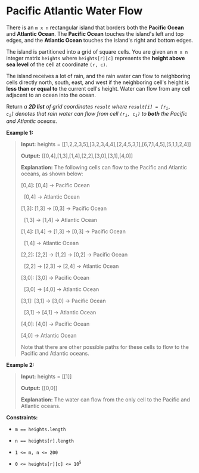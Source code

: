 # Pacific Atlantic Water Flow

There is an <code>m x n</code> rectangular island that borders both the **Pacific Ocean** and **Atlantic Ocean**. The **Pacific Ocean** touches the island's left and top edges, and the **Atlantic Ocean** touches the island's right and bottom edges.

The island is partitioned into a grid of square cells. You are given an <code>m x n</code> integer matrix <code>heights</code> where <code>heights[r][c]</code> represents the **height above sea level** of the cell at coordinate <code>(r, c)</code>.

The island receives a lot of rain, and the rain water can flow to neighboring cells directly north, south, east, and west if the neighboring cell's height is **less than or equal to** the current cell's height. Water can flow from any cell adjacent to an ocean into the ocean.

Return *a **2D list** of grid coordinates *<code>result</code>* where *<code>result[i] = [r<sub>i</sub>, c<sub>i</sub>]</code>* denotes that rain water can flow from cell *<code>(r<sub>i</sub>, c<sub>i</sub>)</code>* to **both** the Pacific and Atlantic oceans*.


**Example 1:**
>
> **Input:** heights = [[1,2,2,3,5],[3,2,3,4,4],[2,4,5,3,1],[6,7,1,4,5],[5,1,1,2,4]]
>
> **Output:** [[0,4],[1,3],[1,4],[2,2],[3,0],[3,1],[4,0]]
>
> **Explanation:** The following cells can flow to the Pacific and Atlantic oceans, as shown below:
>
> [0,4]: [0,4] -&gt; Pacific Ocean
>
> &nbsp;      [0,4] -&gt; Atlantic Ocean
>
> [1,3]: [1,3] -&gt; [0,3] -&gt; Pacific Ocean
>
> &nbsp;      [1,3] -&gt; [1,4] -&gt; Atlantic Ocean
>
> [1,4]: [1,4] -&gt; [1,3] -&gt; [0,3] -&gt; Pacific Ocean
>
> &nbsp;      [1,4] -&gt; Atlantic Ocean
>
> [2,2]: [2,2] -&gt; [1,2] -&gt; [0,2] -&gt; Pacific Ocean
>
> &nbsp;      [2,2] -&gt; [2,3] -&gt; [2,4] -&gt; Atlantic Ocean
>
> [3,0]: [3,0] -&gt; Pacific Ocean
>
> &nbsp;      [3,0] -&gt; [4,0] -&gt; Atlantic Ocean
>
> [3,1]: [3,1] -&gt; [3,0] -&gt; Pacific Ocean
>
> &nbsp;      [3,1] -&gt; [4,1] -&gt; Atlantic Ocean
>
> [4,0]: [4,0] -&gt; Pacific Ocean
>
> [4,0] -&gt; Atlantic Ocean
>
> Note that there are other possible paths for these cells to flow to the Pacific and Atlantic oceans.

**Example 2:**
>
> **Input:** heights = [[1]]
>
> **Output:** [[0,0]]
>
> **Explanation:** The water can flow from the only cell to the Pacific and Atlantic oceans.


**Constraints:**

- <code>m == heights.length</code>

- <code>n == heights[r].length</code>

- <code>1 &lt;= m, n &lt;= 200</code>

- <code>0 &lt;= heights[r][c] &lt;= 10<sup>5</sup></code>
